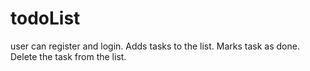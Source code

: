 # todoList

user can register and login.
Adds tasks to the list.
Marks task as done.
Delete the task from the list.
